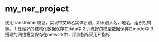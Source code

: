 # my_ner_project
使用transformer模型，实现中文命名实体识别，如识别人名，地名，组织机构等。
1.处理好的结构化数据保存在data中
2.训练好的模型数据保存在model中
3.搭建的网络模型保存在network中，评测指标采用F1指标
